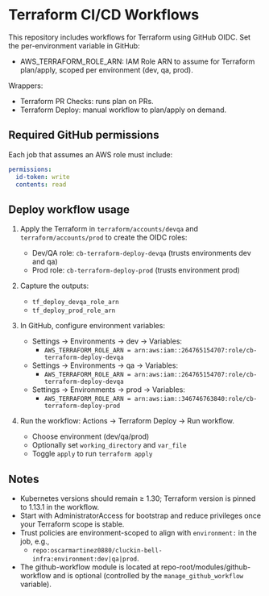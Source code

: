# Terraform CI/CD Workflows

This repository includes workflows for Terraform using GitHub OIDC. Set the per-environment variable in GitHub:

- AWS_TERRAFORM_ROLE_ARN: IAM Role ARN to assume for Terraform plan/apply, scoped per environment (dev, qa, prod).

Wrappers:
- Terraform PR Checks: runs plan on PRs.
- Terraform Deploy: manual workflow to plan/apply on demand.

## Required GitHub permissions

Each job that assumes an AWS role must include:

```yaml
permissions:
  id-token: write
  contents: read
```

## Deploy workflow usage

1. Apply the Terraform in `terraform/accounts/devqa` and `terraform/accounts/prod` to create the OIDC roles:
   - Dev/QA role: `cb-terraform-deploy-devqa` (trusts environments dev and qa)
   - Prod role: `cb-terraform-deploy-prod` (trusts environment prod)

2. Capture the outputs:
   - `tf_deploy_devqa_role_arn`
   - `tf_deploy_prod_role_arn`

3. In GitHub, configure environment variables:
   - Settings → Environments → dev → Variables:
     - `AWS_TERRAFORM_ROLE_ARN = arn:aws:iam::264765154707:role/cb-terraform-deploy-devqa`
   - Settings → Environments → qa → Variables:
     - `AWS_TERRAFORM_ROLE_ARN = arn:aws:iam::264765154707:role/cb-terraform-deploy-devqa`
   - Settings → Environments → prod → Variables:
     - `AWS_TERRAFORM_ROLE_ARN = arn:aws:iam::346746763840:role/cb-terraform-deploy-prod`

4. Run the workflow: Actions → Terraform Deploy → Run workflow.
   - Choose environment (dev/qa/prod)
   - Optionally set `working_directory` and `var_file`
   - Toggle `apply` to run `terraform apply`

## Notes

- Kubernetes versions should remain ≥ 1.30; Terraform version is pinned to 1.13.1 in the workflow.
- Start with AdministratorAccess for bootstrap and reduce privileges once your Terraform scope is stable.
- Trust policies are environment-scoped to align with `environment:` in the job, e.g.,
  - `repo:oscarmartinez0880/cluckin-bell-infra:environment:dev|qa|prod`.
- The github-workflow module is located at repo-root/modules/github-workflow and is optional (controlled by the `manage_github_workflow` variable).